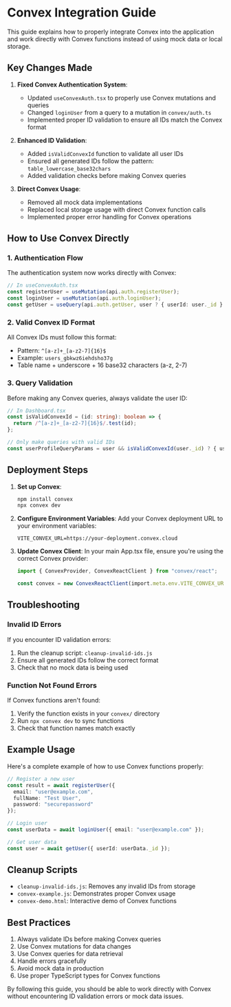 # Convex Integration Guide

This guide explains how to properly integrate Convex into the application and work directly with Convex functions instead of using mock data or local storage.

## Key Changes Made

1. **Fixed Convex Authentication System**:
   - Updated `useConvexAuth.tsx` to properly use Convex mutations and queries
   - Changed `loginUser` from a query to a mutation in `convex/auth.ts`
   - Implemented proper ID validation to ensure all IDs match the Convex format

2. **Enhanced ID Validation**:
   - Added `isValidConvexId` function to validate all user IDs
   - Ensured all generated IDs follow the pattern: `table_lowercase_base32chars`
   - Added validation checks before making Convex queries

3. **Direct Convex Usage**:
   - Removed all mock data implementations
   - Replaced local storage usage with direct Convex function calls
   - Implemented proper error handling for Convex operations

## How to Use Convex Directly

### 1. Authentication Flow

The authentication system now works directly with Convex:

```typescript
// In useConvexAuth.tsx
const registerUser = useMutation(api.auth.registerUser);
const loginUser = useMutation(api.auth.loginUser);
const getUser = useQuery(api.auth.getUser, user ? { userId: user._id } : "skip");
```

### 2. Valid Convex ID Format

All Convex IDs must follow this format:
- Pattern: `^[a-z]+_[a-z2-7]{16}$`
- Example: `users_gbkwz6iehdsho37g`
- Table name + underscore + 16 base32 characters (a-z, 2-7)

### 3. Query Validation

Before making any Convex queries, always validate the user ID:

```typescript
// In Dashboard.tsx
const isValidConvexId = (id: string): boolean => {
  return /^[a-z]+_[a-z2-7]{16}$/.test(id);
};

// Only make queries with valid IDs
const userProfileQueryParams = user && isValidConvexId(user._id) ? { userId: user._id } : "skip";
```

## Deployment Steps

1. **Set up Convex**:
   ```bash
   npm install convex
   npx convex dev
   ```

2. **Configure Environment Variables**:
   Add your Convex deployment URL to your environment variables:
   ```
   VITE_CONVEX_URL=https://your-deployment.convex.cloud
   ```

3. **Update Convex Client**:
   In your main App.tsx file, ensure you're using the correct Convex provider:
   ```typescript
   import { ConvexProvider, ConvexReactClient } from "convex/react";
   
   const convex = new ConvexReactClient(import.meta.env.VITE_CONVEX_URL);
   ```

## Troubleshooting

### Invalid ID Errors

If you encounter ID validation errors:
1. Run the cleanup script: `cleanup-invalid-ids.js`
2. Ensure all generated IDs follow the correct format
3. Check that no mock data is being used

### Function Not Found Errors

If Convex functions aren't found:
1. Verify the function exists in your `convex/` directory
2. Run `npx convex dev` to sync functions
3. Check that function names match exactly

## Example Usage

Here's a complete example of how to use Convex functions properly:

```typescript
// Register a new user
const result = await registerUser({ 
  email: "user@example.com", 
  fullName: "Test User",
  password: "securepassword"
});

// Login user
const userData = await loginUser({ email: "user@example.com" });

// Get user data
const user = await getUser({ userId: userData._id });
```

## Cleanup Scripts

- `cleanup-invalid-ids.js`: Removes any invalid IDs from storage
- `convex-example.js`: Demonstrates proper Convex usage
- `convex-demo.html`: Interactive demo of Convex functions

## Best Practices

1. Always validate IDs before making Convex queries
2. Use Convex mutations for data changes
3. Use Convex queries for data retrieval
4. Handle errors gracefully
5. Avoid mock data in production
6. Use proper TypeScript types for Convex functions

By following this guide, you should be able to work directly with Convex without encountering ID validation errors or mock data issues.